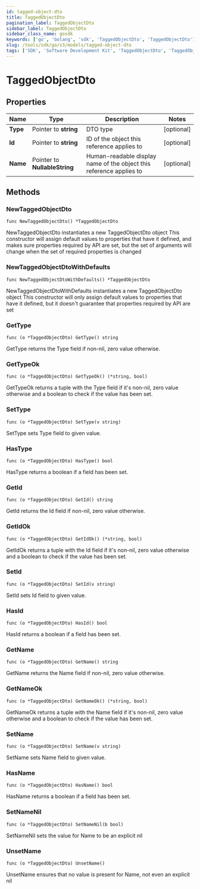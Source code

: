 ```yaml
---
id: tagged-object-dto
title: TaggedObjectDto
pagination_label: TaggedObjectDto
sidebar_label: TaggedObjectDto
sidebar_class_name: gosdk
keywords: ['go', 'Golang', 'sdk', 'TaggedObjectDto', 'TaggedObjectDto'] 
slug: /tools/sdk/go/v3/models/tagged-object-dto
tags: ['SDK', 'Software Development Kit', 'TaggedObjectDto', 'TaggedObjectDto']
---
```


# TaggedObjectDto

## Properties

Name | Type | Description | Notes
------------ | ------------- | ------------- | -------------
**Type** | Pointer to **string** | DTO type | [optional] 
**Id** | Pointer to **string** | ID of the object this reference applies to | [optional] 
**Name** | Pointer to **NullableString** | Human-readable display name of the object this reference applies to | [optional] 

## Methods

### NewTaggedObjectDto

`func NewTaggedObjectDto() *TaggedObjectDto`

NewTaggedObjectDto instantiates a new TaggedObjectDto object
This constructor will assign default values to properties that have it defined,
and makes sure properties required by API are set, but the set of arguments
will change when the set of required properties is changed

### NewTaggedObjectDtoWithDefaults

`func NewTaggedObjectDtoWithDefaults() *TaggedObjectDto`

NewTaggedObjectDtoWithDefaults instantiates a new TaggedObjectDto object
This constructor will only assign default values to properties that have it defined,
but it doesn't guarantee that properties required by API are set

### GetType

`func (o *TaggedObjectDto) GetType() string`

GetType returns the Type field if non-nil, zero value otherwise.

### GetTypeOk

`func (o *TaggedObjectDto) GetTypeOk() (*string, bool)`

GetTypeOk returns a tuple with the Type field if it's non-nil, zero value otherwise
and a boolean to check if the value has been set.

### SetType

`func (o *TaggedObjectDto) SetType(v string)`

SetType sets Type field to given value.

### HasType

`func (o *TaggedObjectDto) HasType() bool`

HasType returns a boolean if a field has been set.

### GetId

`func (o *TaggedObjectDto) GetId() string`

GetId returns the Id field if non-nil, zero value otherwise.

### GetIdOk

`func (o *TaggedObjectDto) GetIdOk() (*string, bool)`

GetIdOk returns a tuple with the Id field if it's non-nil, zero value otherwise
and a boolean to check if the value has been set.

### SetId

`func (o *TaggedObjectDto) SetId(v string)`

SetId sets Id field to given value.

### HasId

`func (o *TaggedObjectDto) HasId() bool`

HasId returns a boolean if a field has been set.

### GetName

`func (o *TaggedObjectDto) GetName() string`

GetName returns the Name field if non-nil, zero value otherwise.

### GetNameOk

`func (o *TaggedObjectDto) GetNameOk() (*string, bool)`

GetNameOk returns a tuple with the Name field if it's non-nil, zero value otherwise
and a boolean to check if the value has been set.

### SetName

`func (o *TaggedObjectDto) SetName(v string)`

SetName sets Name field to given value.

### HasName

`func (o *TaggedObjectDto) HasName() bool`

HasName returns a boolean if a field has been set.

### SetNameNil

`func (o *TaggedObjectDto) SetNameNil(b bool)`

 SetNameNil sets the value for Name to be an explicit nil

### UnsetName
`func (o *TaggedObjectDto) UnsetName()`

UnsetName ensures that no value is present for Name, not even an explicit nil

